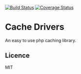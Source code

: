 [![Build Status](https://travis-ci.org/MaartenGDev/CacheDrivers.svg?branch=master)](https://travis-ci.org/MaartenGDev/CacheDrivers)
[![Coverage Status](https://coveralls.io/repos/github/MaartenGDev/CacheDrivers/badge.svg?branch=master)](https://coveralls.io/github/MaartenGDev/CacheDrivers?branch=master)
# Cache Drivers
An easy to use php caching library.

## Licence
MIT
